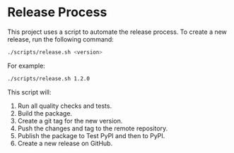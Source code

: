 # Release Process

This project uses a script to automate the release process. To create a new release, run the following command:

```bash
./scripts/release.sh <version>
```

For example:

```bash
./scripts/release.sh 1.2.0
```

This script will:

1.  Run all quality checks and tests.
2.  Build the package.
3.  Create a git tag for the new version.
4.  Push the changes and tag to the remote repository.
5.  Publish the package to Test PyPI and then to PyPI.
6.  Create a new release on GitHub.
